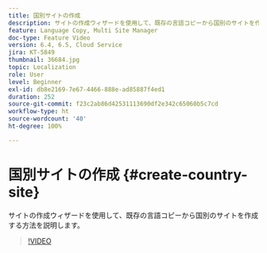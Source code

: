 ```yaml
---
title: 国別サイトの作成
description: サイトの作成ウィザードを使用して、既存の言語コピーから国別のサイトを作成する方法を説明します。
feature: Language Copy, Multi Site Manager
doc-type: Feature Video
version: 6.4, 6.5, Cloud Service
jira: KT-5849
thumbnail: 36684.jpg
topic: Localization
role: User
level: Beginner
exl-id: db8e2169-7e67-4466-888e-ad85887f4ed1
duration: 252
source-git-commit: f23c2ab86d42531113690df2e342c65060b5c7cd
workflow-type: ht
source-wordcount: '40'
ht-degree: 100%

---
```


# 国別サイトの作成 {#create-country-site}

サイトの作成ウィザードを使用して、既存の言語コピーから国別のサイトを作成する方法を説明します。

>[!VIDEO](https://video.tv.adobe.com/v/36684?quality=12&learn=on)
